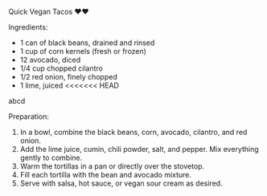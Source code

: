 Quick Vegan Tacos ❤️❤️

Ingredients:
- 1 can of black beans, drained and rinsed
- 1 cup of corn kernels (fresh or frozen)
- 12 avocado, diced
- 1/4 cup chopped cilantro
- 1/2 red onion, finely chopped
- 1 lime, juiced
<<<<<<< HEAD

abcd


Preparation:
1. In a bowl, combine the black beans, corn, avocado, cilantro, and red onion.
2. Add the lime juice, cumin, chili powder, salt, and pepper. Mix everything gently to combine.
3. Warm the tortillas in a pan or directly over the stovetop.
4. Fill each tortilla with the bean and avocado mixture.
5. Serve with salsa, hot sauce, or vegan sour cream as desired.
